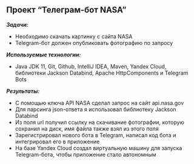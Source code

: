 ## Проект “Телеграм-бот NASA”

***Задачи:***
- Необходимо скачать картинку с сайта NASA
- Telegram-бот должен опубликовать фотографию по запросу

***Используемые технологии:***
- Java JDK 11, Git, Github, IntelliJ IDEA, Maven, Yandex Cloud, библиотеки Jackson Databind, Apache HttpComponents и Telegram Bots

***Результаты:***
- С помощью ключа API NASA сделал запрос на сайт api.nasa.gov
- Для парсинга json-ответа я использовал библиотеку Jackson Databind
- Из поля url получил ссылку на скачивание фотографии, которую сохранил на диск, имя файла также взял из этого поля
- Зарегистрировал нового бота в Telegram, написал код бота и интегрировал его в приложение
- На базе Yandex Cloud создал виртуальную машину для запуска Telegram-бота, чтобы приложение стало автономным
